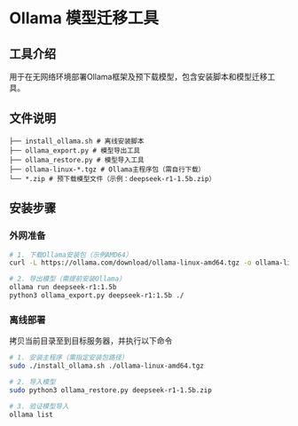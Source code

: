 # Ollama 模型迁移工具

## 工具介绍
用于在无网络环境部署Ollama框架及预下载模型，包含安装脚本和模型迁移工具。

## 文件说明
```
├── install_ollama.sh # 离线安装脚本 
├── ollama_export.py # 模型导出工具 
├── ollama_restore.py # 模型导入工具 
├── ollama-linux-*.tgz # Ollama主程序包（需自行下载） 
└── *.zip # 预下载模型文件（示例：deepseek-r1-1.5b.zip）
```

## 安装步骤

### 外网准备
```bash
# 1. 下载Ollama安装包（示例AMD64）
curl -L https://ollama.com/download/ollama-linux-amd64.tgz -o ollama-linux-amd64.tgz

# 2. 导出模型（需提前安装Ollama）
ollama run deepseek-r1:1.5b
python3 ollama_export.py deepseek-r1:1.5b ./
```

### 离线部署
拷贝当前目录至到目标服务器，并执行以下命令
```bash
# 1. 安装主程序（需指定安装包路径）
sudo ./install_ollama.sh ./ollama-linux-amd64.tgz

# 2. 导入模型
sudo python3 ollama_restore.py deepseek-r1-1.5b.zip

# 3. 验证模型导入
ollama list
```
